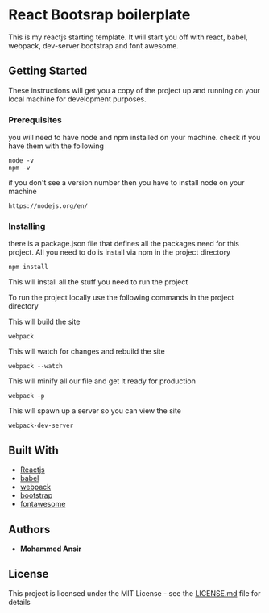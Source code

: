 
# React Bootsrap boilerplate
 
This is my reactjs starting template. It will start you off with react, babel, webpack, dev-server bootstrap and font awesome.
 
## Getting Started 
 
These instructions will get you a copy of the project up and running on your local machine for development purposes. 
 
### Prerequisites 
 
you will need to have node and npm installed on your machine. check if you have them with the following 
 
``` 
node -v 
npm -v 
``` 
 
if you don't see a version number then you have to install node on your machine  
 
``` 
https://nodejs.org/en/ 
``` 
 
### Installing 
 
there is a package.json file that defines all the packages need for this project. 
All you need to do is install via npm in the project directory  
 
 
``` 
npm install 
``` 
This will install all the stuff you need to run the project  
 
To run the project locally use the following commands in the project directory 
 
This will build the site 
``` 
webpack 
``` 
 
This will watch for changes and rebuild the site 
``` 
webpack --watch 
``` 
 
This will minify all our file and get it ready for production 
``` 
webpack -p 
``` 
 
This will spawn up a server so you can view the site 
``` 
webpack-dev-server 
``` 
 
 
## Built With 
 
* [Reactjs](https://facebook.github.io/react/)
* [babel](https://babeljs.io/)
* [webpack](https://webpack.github.io/)
* [bootstrap](http://getbootstrap.com/)
* [fontawesome](http://fontawesome.io/)
 
 
 
## Authors 
 
* **Mohammed Ansir**  
 
 
## License 
 
This project is licensed under the MIT License - see the [LICENSE.md](LICENSE.md) file for details 
 